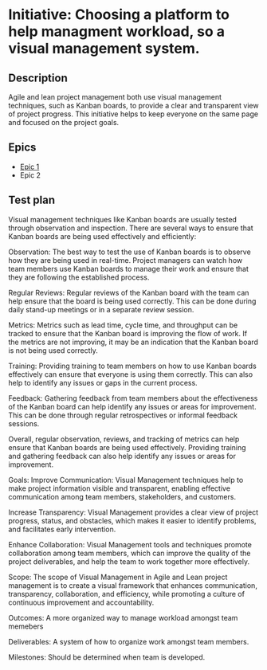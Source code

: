 # Initiative: Choosing a platform to help managment workload, so a visual management system.
## Description
Agile and lean project management both use visual management techniques, such as Kanban boards, to provide a clear and transparent view of project progress. This initiative helps to keep everyone on the same page and focused on the project goals.
## Epics
* [Epic 1](../../templates/theme/initiatives/epics/epic_template.md)
* Epic 2
## Test plan
Visual management techniques like Kanban boards are usually tested through observation and inspection. There are several ways to ensure that Kanban boards are being used effectively and efficiently:

Observation: The best way to test the use of Kanban boards is to observe how they are being used in real-time. Project managers can watch how team members use Kanban boards to manage their work and ensure that they are following the established process.

Regular Reviews: Regular reviews of the Kanban board with the team can help ensure that the board is being used correctly. This can be done during daily stand-up meetings or in a separate review session.

Metrics: Metrics such as lead time, cycle time, and throughput can be tracked to ensure that the Kanban board is improving the flow of work. If the metrics are not improving, it may be an indication that the Kanban board is not being used correctly.

Training: Providing training to team members on how to use Kanban boards effectively can ensure that everyone is using them correctly. This can also help to identify any issues or gaps in the current process.

Feedback: Gathering feedback from team members about the effectiveness of the Kanban board can help identify any issues or areas for improvement. This can be done through regular retrospectives or informal feedback sessions.

Overall, regular observation, reviews, and tracking of metrics can help ensure that Kanban boards are being used effectively. Providing training and gathering feedback can also help identify any issues or areas for improvement.

Goals: 
Improve Communication: Visual Management techniques help to make project information visible and transparent, enabling effective communication among team members, stakeholders, and customers.

Increase Transparency: Visual Management provides a clear view of project progress, status, and obstacles, which makes it easier to identify problems, and facilitates early intervention.

Enhance Collaboration: Visual Management tools and techniques promote collaboration among team members, which can improve the quality of the project deliverables, and help the team to work together more effectively.

Scope: 
The scope of Visual Management in Agile and Lean project management is to create a visual framework that enhances communication, transparency, collaboration, and efficiency, while promoting a culture of continuous improvement and accountability.

Outcomes: A more organized way to manage workload amongst team memebers

Deliverables: A system of how to organize work amongst team members.

Milestones: Should be determined when team is developed.
